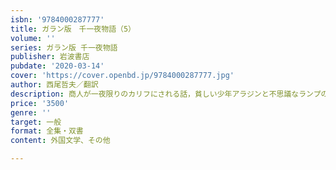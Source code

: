 ```yaml
---
isbn: '9784000287777'
title: ガラン版　千一夜物語（5）
volume: ''
series: ガラン版 千一夜物語
publisher: 岩波書店
pubdate: '2020-03-14'
cover: 'https://cover.openbd.jp/9784000287777.jpg'
author: 西尾哲夫／翻訳
description: 商人が一夜限りのカリフにされる話，貧しい少年アラジンと不思議なランプの話など奇想天外な物語の数々．
price: '3500'
genre: ''
target: 一般
format: 全集・双書
content: 外国文学、その他

---
```

